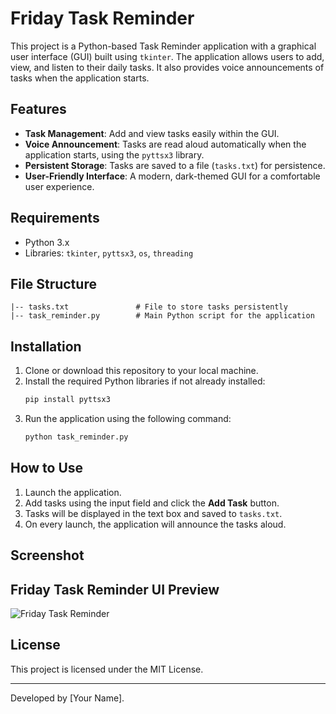 
# Friday Task Reminder

This project is a Python-based Task Reminder application with a graphical user interface (GUI) built using `tkinter`. 
The application allows users to add, view, and listen to their daily tasks. It also provides voice announcements of tasks when the application starts.

## Features

- **Task Management**: Add and view tasks easily within the GUI.
- **Voice Announcement**: Tasks are read aloud automatically when the application starts, using the `pyttsx3` library.
- **Persistent Storage**: Tasks are saved to a file (`tasks.txt`) for persistence.
- **User-Friendly Interface**: A modern, dark-themed GUI for a comfortable user experience.

## Requirements

- Python 3.x
- Libraries: `tkinter`, `pyttsx3`, `os`, `threading`

## File Structure

```
|-- tasks.txt               # File to store tasks persistently
|-- task_reminder.py        # Main Python script for the application
```

## Installation

1. Clone or download this repository to your local machine.
2. Install the required Python libraries if not already installed:
    ```bash
    pip install pyttsx3
    ```
3. Run the application using the following command:
    ```bash
    python task_reminder.py
    ```

## How to Use

1. Launch the application.
2. Add tasks using the input field and click the **Add Task** button.
3. Tasks will be displayed in the text box and saved to `tasks.txt`.
4. On every launch, the application will announce the tasks aloud.

## Screenshot

## Friday Task Reminder UI Preview

![Friday Task Reminder](images/Screenshot_2024-12-16.png)


## License

This project is licensed under the MIT License.

---
Developed by [Your Name].
